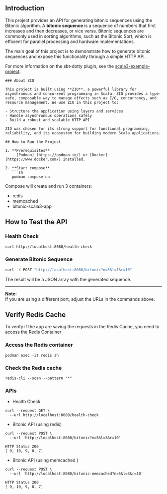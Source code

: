 ## Introduction

This project provides an API for generating bitonic sequences using the Bitonic algorithm. A **bitonic sequence** is a sequence of numbers that first increases and then decreases, or vice versa. Bitonic sequences are commonly used in sorting algorithms, such as the Bitonic Sort, which is efficient for parallel processing and hardware implementations.

The main goal of this project is to demonstrate how to generate bitonic sequences and expose this functionality through a simple HTTP API.

For more information on the sbt-dotty plugin, see the
[scala3-example-project](https://github.com/scala/scala3-example-project/blob/main/README.md).


```
### About ZIO

This project is built using **ZIO**, a powerful library for asynchronous and concurrent programming in Scala. ZIO provides a type-safe, composable way to manage effects such as I/O, concurrency, and resource management. We use ZIO in this project to:

- Structure the application using layers and services
- Handle asynchronous operations safely
- Build a robust and scalable HTTP API

ZIO was chosen for its strong support for functional programming, reliability, and its ecosystem for building modern Scala applications.

## How to Run the Project

1. **Prerequisites**
   - [Podman] (https://podman.io/) or [Docker](https://www.docker.com/) installed.

2. **Start compose**
   ```sh
   podman compose up
   ```
Compose will create and run 3 containers:

* redis
* memcached
* bitonic-scala3-app


## How to Test the API

### Health Check

```sh
curl http://localhost:8080/health-check
```

### Generate Bitonic Sequence

```sh
curl -X POST "http://localhost:8080/bitonic?n=5&l=1&r=10"
```

The result will be a JSON array with the generated sequence.

---

**Note:**  
If you are using a different port, adjust the URLs in the commands above.

## Verify Redis Cache

To verify if the app are saving the requests in the Redis Cache, you need to access the Redis Container

### Access the Redis container

```
podman exec -it redis sh
```

### Check the Redis cache

```
redis-cli --scan --pattern "*"
```



### APIs

* Health Check
```shell
curl --request GET \
  --url http://localhost:8080/health-check
```

* Bitonic API (using redis)
```shell
curl --request POST \
  --url 'http://localhost:8080/bitonic?n=5&l=3&r=10'
  
HTTP Status 200
[ 9, 10, 9, 8, 7]
```

* Bitonic API (using memcached  )
```shell
curl --request POST \
  --url 'http://localhost:8080/bitonic-memcached?n=5&l=3&r=10'
  
HTTP Status 200
[ 9, 10, 9, 8, 7]
